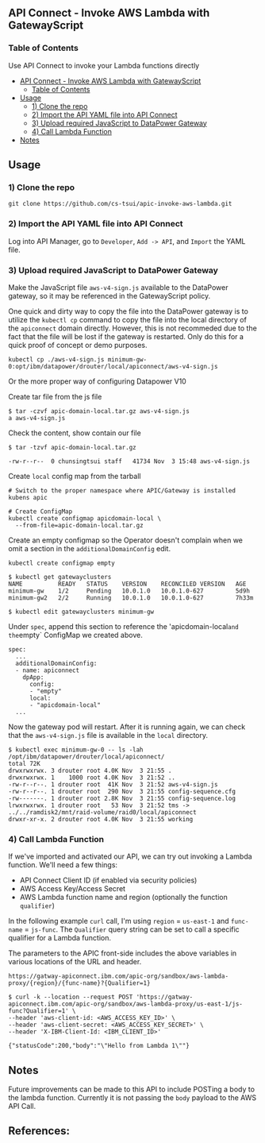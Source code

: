 ## API Connect - Invoke AWS Lambda with GatewayScript

### Table of Contents

Use API Connect to invoke your Lambda functions directly
- [API Connect - Invoke AWS Lambda with GatewayScript](#api-connect---invoke-aws-lambda-with-gatewayscript)
  - [Table of Contents](#table-of-contents)
- [Usage](#usage)
  - [1) Clone the repo](#1-clone-the-repo)
  - [2) Import the API YAML file into API Connect](#2-import-the-api-yaml-file-into-api-connect)
  - [3) Upload required JavaScript to DataPower Gateway](#3-upload-required-javascript-to-datapower-gateway)
  - [4) Call Lambda Function](#4-call-lambda-function)
- [Notes](#notes)

## Usage

### 1) Clone the repo

`git clone https://github.com/cs-tsui/apic-invoke-aws-lambda.git`

### 2) Import the API YAML file into API Connect

Log into API Manager, go to `Developer`, `Add -> API`, and `Import` the YAML file. 

### 3) Upload required JavaScript to DataPower Gateway

Make the JavaScript file `aws-v4-sign.js` available to the DataPower gateway, so it may be referenced in the GatewayScript policy.

One quick and dirty way to copy the file into the DataPower gateway is to utilize the `kubectl cp` command to copy the file into the local directory
of the `apiconnect` domain directly. However, this is not recommeded due to the fact that the file will be lost if the gateway is restarted. Only do this for a quick proof of concept or demo purposes.

`kubectl cp ./aws-v4-sign.js minimum-gw-0:opt/ibm/datapower/drouter/local/apiconnect/aws-v4-sign.js`

Or the more proper way of configuring Datapower V10

Create tar file from the js file

```
$ tar -czvf apic-domain-local.tar.gz aws-v4-sign.js
a aws-v4-sign.js
```

Check the content, show contain our file

```
$ tar -tzvf apic-domain-local.tar.gz

-rw-r--r--  0 chunsingtsui staff   41734 Nov  3 15:48 aws-v4-sign.js
```

Create `local` config map from the tarball

```
# Switch to the proper namespace where APIC/Gateway is installed
kubens apic 

# Create ConfigMap
kubectl create configmap apicdomain-local \
  --from-file=apic-domain-local.tar.gz
```

Create an empty configmap so the Operator doesn't complain when we
omit a section in the `additionalDomainConfig` edit.

`kubectl create configmap empty`


```
$ kubectl get gatewayclusters                                   
NAME          READY   STATUS    VERSION    RECONCILED VERSION   AGE
minimum-gw    1/2     Pending   10.0.1.0   10.0.1.0-627         5d9h
minimum-gw2   2/2     Running   10.0.1.0   10.0.1.0-627         7h33m

$ kubectl edit gatewayclusters minimum-gw
```


Under `spec`, append this section to reference the 'apicdomain-local` and the `empty` ConfigMap we created above.
```
spec:
  ...
  additionalDomainConfig:
  - name: apiconnect
    dpApp:
      config:
      - "empty"
      local:
      - "apicdomain-local"
  ...
```

Now the gateway pod will restart. After it is running again, we can check that the `aws-v4-sign.js` file is
available in the `local` directory.

```
$ kubectl exec minimum-gw-0 -- ls -lah /opt/ibm/datapower/drouter/local/apiconnect/
total 72K
drwxrwxrwx. 3 drouter root 4.0K Nov  3 21:55 .
drwxrwxrwx. 1    1000 root 4.0K Nov  3 21:52 ..
-rw-r--r--. 1 drouter root  41K Nov  3 21:52 aws-v4-sign.js
-rw-r--r--. 1 drouter root  290 Nov  3 21:55 config-sequence.cfg
-rw-------. 1 drouter root 2.8K Nov  3 21:55 config-sequence.log
lrwxrwxrwx. 1 drouter root   53 Nov  3 21:52 tms -> ../../ramdisk2/mnt/raid-volume/raid0/local/apiconnect
drwxr-xr-x. 2 drouter root 4.0K Nov  3 21:55 working
```


### 4) Call Lambda Function

If we've imported and activated our API, we can try out invoking a Lambda function. We'll need a few things:

- API Connect Client ID (if enabled via security policies)
- AWS Access Key/Access Secret
- AWS Lambda function name and region (optionally the function `qualifier`)

In the following example `curl` call, I'm using `region` = `us-east-1` and `func-name` = `js-func`. The `Qualifier` query string can be set to call a specific qualifier for a Lambda function.

The parameters to the APIC front-side includes the above variables in various locations of the URL and header.

`https://gatway-apiconnect.ibm.com/apic-org/sandbox/aws-lambda-proxy/{region}/{func-name}?{Qualifier=1}`

```
$ curl -k --location --request POST 'https://gatway-apiconnect.ibm.com/apic-org/sandbox/aws-lambda-proxy/us-east-1/js-func?Qualifier=1' \
--header 'aws-client-id: <AWS_ACCESS_KEY_ID>' \
--header 'aws-client-secret: <AWS_ACCESS_KEY_SECRET>' \
--header 'X-IBM-Client-Id: <IBM_CLIENT_ID>'

{"statusCode":200,"body":"\"Hello from Lambda 1\""}
```


## Notes

Future improvements can be made to this API to include POSTing a body to the
lambda function. Currently it is not passing the `body` payload to the AWS API Call.

References:
- 